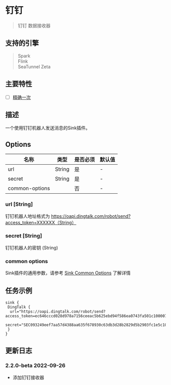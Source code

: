# 钉钉

> 钉钉 数据接收器

## 支持的引擎

> Spark<br/>
> Flink<br/>
> SeaTunnel Zeta<br/>

## 主要特性

- [ ] [精确一次](../../concept/connector-v2-features.md)

## 描述

一个使用钉钉机器人发送消息的Sink插件。

## Options

|       名称       |   类型   | 是否必须 | 默认值 |
|----------------|--------|------|-----|
| url            | String | 是    | -   |
| secret         | String | 是    | -   |
| common-options |        | 否    | -   |

### url [String]

钉钉机器人地址格式为 https://oapi.dingtalk.com/robot/send?access_token=XXXXXX（String）

### secret [String]

钉钉机器人的密钥 (String)

### common options

Sink插件的通用参数，请参考 [Sink Common Options](common-options.md) 了解详情

## 任务示例

```hocon
sink {
 DingTalk {
  url="https://oapi.dingtalk.com/robot/send?access_token=ec646cccd028d978a7156ceeac5b625ebd94f586ea0743fa501c100007890"
  secret="SEC093249eef7aa57d4388aa635f678930c63db3d28b2829d5b2903fc1e5c10000"
 }
}
```

## 更新日志

### 2.2.0-beta 2022-09-26

- 添加钉钉接收器

